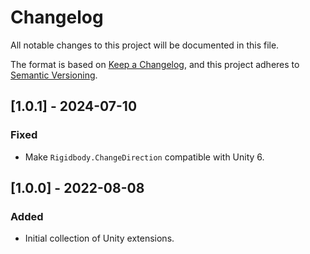 # Changelog

All notable changes to this project will be documented in this file.

The format is based on [Keep a Changelog](https://keepachangelog.com/en/1.1.0/),
and this project adheres to [Semantic Versioning](https://semver.org/spec/v2.0.0.html).


## [1.0.1] - 2024-07-10

### Fixed

- Make `Rigidbody.ChangeDirection` compatible with Unity 6.

## [1.0.0] - 2022-08-08

### Added

- Initial collection of Unity extensions.

